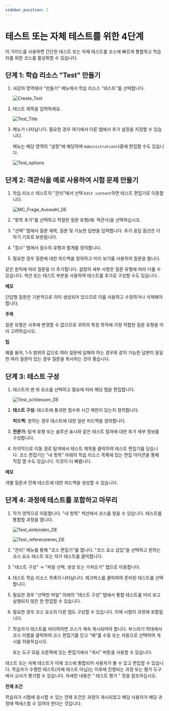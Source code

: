 ```yaml
---
sidebar_position: 2
---
```


# 테스트 또는 자체 테스트를 위한 4단계

이 가이드를 사용하면 간단한 테스트 또는 자체 테스트를 코스에 빠르게 통합하고 학습자를 위한 코스를 활성화할 수 있습니다.

## 단계 1: 학습 리소스 "Test" 만들기

1. 내강의 영역에서 "만들기" 메뉴에서 학습 리소스 "테스트"를 선택합니다.
    
    ![Create_Test](/img/tests/Create_Test.png)
    
2. 테스트 제목을 입력하세요.
    
    ![Test_Title](/img/tests/Test_Title.png)
    
3. 메뉴가 나타납니다. 필요한 경우 여기에서 다른 탭에서 추가 설정을 지정할 수 있습니다.
    
    메뉴는 해당 영역의 "설정"에 해당하며 `Administration`나중에 편집할 수도 있습니다.
    
    ![Test_options](/img/tests/Test_options.png)
    

## 단계 2: 객관식을 예로 사용하여 시험 문제 만들기

1. 학습 리소스 테스트의 "관리"에서 선택 `Edit content`하면 테스트 편집기로 이동합니다.
    
    ![MC_Frage_Auswahl_DE](/img/tests/MC_Frage_Auswahl_DE.png)
    
2. "항목 추가"를 선택하고 적절한 질문 유형(예: 객관식)을 선택하십시오.
3. "선택" 탭에서 질문 제목, 질문 및 가능한 답변을 입력합니다. 추가 응답 옵션은 더하기 기호로 보완됩니다.
4. "점수" 탭에서 점수의 유형과 합계를 정의합니다.
5. 필요한 경우 질문에 대한 피드백을 정의하고 미리 보기를 사용하여 질문을 봅니다.

같은 원칙에 따라 질문을 더 추가합니다. 설정의 세부 사항은 질문 유형에 따라 다를 수 있습니다. 섹션 또는 테스트 부분을 사용하여 테스트를 추가로 구성할 수도 있습니다 .

**메모**

단답형 질문은 기본적으로 이미 생성되어 있으므로 이를 사용하고 수정하거나 삭제해야 합니다.

**주목**

질문 유형은 사후에 변경할 수 없으므로 귀하의 특정 목적에 가장 적합한 질문 유형을 미리 고려하십시오.

**팁**

예를 들어, 1-5 범위의 값으로 여러 질문에 답해야 하는 경우와 같이 가능한 답변이 동일한 여러 질문이 있는 경우 질문을 복사하는 것이 좋습니다.

## 단계 3: 테스트 구성

1. 테스트의 맨 위 요소를 선택하고 필요에 따라 해당 탭을 편집합니다.
    
    ![Test_schliessen_DE](/img/tests/Test_schliessen_DE.png)
    
2. **테스트 구성:** 테스트에 통과한 점수와 시간 제한이 있는지 정의합니다.
    
    **피드백:** 원하는 경우 테스트에 대한 일반 피드백을 정의합니다.
    
3. **전문가:** 탐색 유형 또는 솔루션 표시와 같은 테스트 절차에 대한 추가 세부 정보를 구성합니다.
4. 마지막으로 이동 경로 탐색에서 테스트 제목을 클릭하여 테스트 편집기를 닫습니다. 코스 편집기는 "내 항목" 아래의 학습 리소스 목록에 있는 편집 아이콘을 통해 직접 열 수도 있습니다. 이것이 더 빠릅니다.

**메모**

개별 질문과 전체 테스트에 대한 피드백을 생성할 수 있습니다.

## 단계 4: 과정에 테스트를 포함하고 마무리

1. 작가 영역으로 이동합니다. "내 항목" 섹션에서 코스를 찾을 수 있습니다. 테스트를 통합할 과정을 엽니다.
    
    ![Test_einbinden_DE](/img/tests/Test_einbinden_DE.png)

    ![Test_referenzieren_DE](/img/tests/Test_referenzieren_DE.png)

2. "관리" 메뉴를 통해 "코스 편집기"를 엽니다. "코스 요소 삽입"을 선택하고 원하는 코스 요소 테스트 또는 자가 테스트를 클릭합니다.
3. "테스트 구성" → "파일 선택, 생성 또는 가져오기" 탭으로 이동합니다.
4. 테스트 학습 리소스 목록이 나타납니다. 체크박스를 클릭하여 준비된 테스트를 선택합니다.
5. 필요한 경우 "선택한 파일" 아래의 "테스트 구성" 탭에서 통합 테스트를 미리 보고 실행되지 않은 한 편집할 수 있습니다.
6. 필요한 경우 코스 요소의 다른 탭도 구성할 수 있습니다. 이제 시험이 과정에 포함됩니다.
7. 학습자가 테스트를 처리하려면 코스가 계속 게시되어야 합니다. 부스러기 막대에서 코스 이름을 클릭하여 코스 편집기를 닫고 "예"를 수동 또는 자동으로 선택하여 게시를 허용하십시오.
    
    또는 도구 모음 오른쪽에 있는 편집기에서 "게시" 버튼을 사용할 수 있습니다.
    

테스트 또는 자체 테스트가 이제 코스에 통합되어 사용자가 볼 수 있고 편집할 수 있습니다. 학습자가 수행한 테스트(자체 테스트 아님)는 이후에 진행되는 과정 또는 평가 도구에서 교사가 평가할 수 있습니다. 자세한 내용은 " 테스트 평가 " 장을 참조하십시오.

**전제 조건**

학습자가 시험에 응시할 수 있는 전제 조건은 과정이 게시되었고 해당 사용자가 해당 과정에 액세스할 수 있어야 한다는 것입니다.